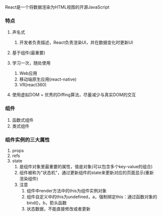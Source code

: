 React是一个将数据渲染为HTML视图的开源JavaScript



### 特点

1. 声名式
   1. 开发者负责描述，React负责渲染UI，并在数据变化时更新UI
2. 基于组件(最重要) 
3. 学习一次，随处使用
   1. Web应用
   2. 移动端原生应用(react-native)
   3. VR(react360)

4. 使用虚拟DOM + 优秀的Diffing算法，尽量减少与真实DOM的交互



### 组件

1. 函数式组件
2. 类式组件

### 组件实例的三大属性

1. props
2. refs
3. state
   1. 是组件对象里最重要的属性，值是对象(可以包含多个key-value的组合)
   2. 组件被称为"状态机"，通过更新组件的state来更新对应的页面显示(重新渲染组件)
   3. 注意
      1. 组件中render方法中的this为组件实例对象
      2. 组件自定义中的this为undefined，a，强制绑定this：通过函数对象的bind()，b，箭头函数
      3. 状态数据，不能直接修改或者更新

